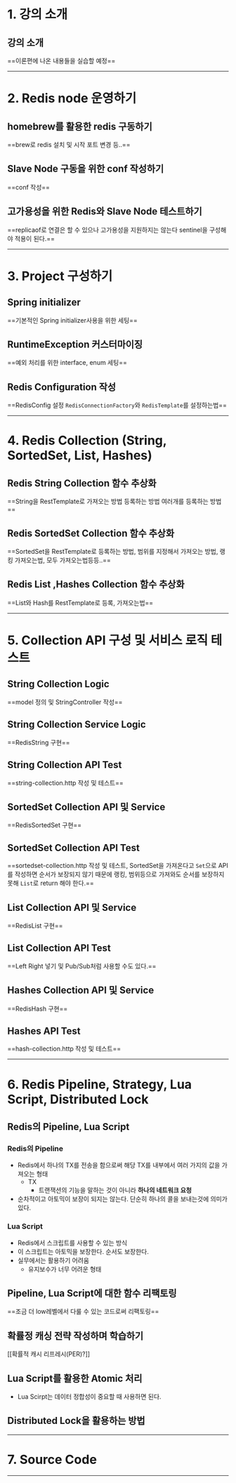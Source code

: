 # 1. 강의 소개
## 강의 소개
==이론편에 나온 내용들을 실습할 예정==
****
# 2. Redis node 운영하기
## homebrew를 활용한 redis 구동하기
==brew로 redis 설치 및 시작 포트 변경 등..==
## Slave Node 구동을 위한 conf 작성하기
==conf 작성==
## 고가용성을 위한 Redis와 Slave Node 테스트하기
==replicaof로 연결은 할 수 있으나 고가용성을 지원하지는 않는다 sentinel을 구성해야 적용이 된다.==
****
# 3. Project 구성하기
## Spring initializer
==기본적인 Spring initializer사용을 위한 세팅==
## RuntimeException 커스터마이징
==예외 처리를 위한 interface, enum 세팅==
## Redis Configuration 작성
==RedisConfig 설정 `RedisConnectionFactory`와 `RedisTemplate`를 설정하는법==
****
# 4. Redis Collection (String, SortedSet, List, Hashes)
## Redis String Collection 함수 추상화
==String을 RestTemplate로 가져오는 방법 등록하는 방법 여러개를 등록하는 방법==
## Redis SortedSet Collection 함수 추상화
==SortedSet을 RestTemplate로 등록하는 방법, 범위를 지정해서 가져오는 방법, 랭킹 가져오는법, 모두 가져오는법등등..==
## Redis List ,Hashes Collection 함수 추상화
==List와 Hash를 RestTemplate로 등록, 가져오는법==
****
# 5. Collection API 구성 및 서비스 로직 테스트
## String Collection Logic
==model 정의 및 StringController 작성==
## String Collection Service Logic
==RedisString 구현==
## String Collection API Test
==string-collection.http 작성 및 테스트==
## SortedSet Collection API 및 Service
==RedisSortedSet 구현==
## SortedSet Collection API Test
==sortedset-collection.http 작성 및 테스트, SortedSet을 가져온다고 `Set`으로 API를 작성하면 순서가 보장되지 않기 때문에 랭킹, 범위등으로 가져와도 순서를 보장하지 못해 `List`로 return 해야 한다.==
## List Collection API 및 Service
==RedisList 구현==
## List Collection API Test
==Left Right 넣기 및 Pub/Sub처럼 사용할 수도 있다.==
## Hashes Collection API 및 Service
==RedisHash 구현==
## Hashes API Test
==hash-collection.http 작성 및 테스트==
****
# 6. Redis Pipeline, Strategy, Lua Script, Distributed Lock
## Redis의 Pipeline, Lua Script
### Redis의 Pipeline
-  Redis에서 하나의 TX를 전송을 함으로써 해당 TX를 내부에서 여러 가지의 값을 가져오는 형태
	- TX
		- 트랜잭션의 기능을 말하는 것이 아니라 **하나의 네트워크 요청**
- 순차적이고 아토믹이 보장이 되지는 않는다. 단순히 하나의 콜을 보내는것에 의미가 있다.
### Lua Script
- Redis에서 스크립트를 사용할 수 있는 방식
- 이 스크립트는 아토믹을 보장한다. 순서도 보장한다.
- 실무에서는 활용하기 어려움
	- 유지보수가 너무 어려운 형태
## Pipeline, Lua Script에 대한 함수 리팩토링
==조금 더 low레벨에서 다룰 수 있는 코드로써 리팩토링==
## 확률정 캐싱 전략 작성하며 학습하기
[[확률적 캐시 리프레시(PER)?]]
## Lua Script를 활용한 Atomic 처리
- Lua Scirpt는 데이터 정합성이 중요할 때 사용하면 된다.
## Distributed Lock을 활용하는 방법

****
# 7. Source Code

****